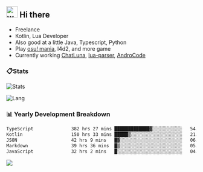 ## <img alt="wave" src="https://raw.githubusercontent.com/MartinHeinz/MartinHeinz/master/wave.gif" width="30px"> Hi there

- Freelance
- Kotlin, Lua Developer
- Also good at a little Java, Typescript, Python
- Play [osu! mania](https://osu.ppy.sh/users/29808669), l4d2, and more game
- Currently working [ChatLuna](https://github.com/ChatLunaLab), [lua-parser](https://github.com/dingyi222666/lua-parser), [AndroCode](https://github.com/dingyi222666/AndroCode)

### 📋Stats

![Stats](https://github-readme-stats.vercel.app/api?username=dingyi222666&show_icons=true&icon_color=47A69E&title_color=47A69E&count_private=true)    

![Lang](https://github-readme-stats.vercel.app/api/top-langs/?username=dingyi222666&layout=compact&title_color=47A69E&hide=html,css,c,c%2B%2B)   

### 📊 Yearly Development Breakdown

<!--START_SECTION:waka-->

```txt
TypeScript              382 hrs 27 mins █████████████▓░░░░░░░░░░░   54.44 %
Kotlin                  150 hrs 33 mins █████▒░░░░░░░░░░░░░░░░░░░   21.43 %
JSON                    42 hrs 9 mins   █▓░░░░░░░░░░░░░░░░░░░░░░░   06.00 %
Markdown                39 hrs 36 mins  █▒░░░░░░░░░░░░░░░░░░░░░░░   05.64 %
JavaScript              32 hrs 2 mins   █░░░░░░░░░░░░░░░░░░░░░░░░   04.56 %
```

<!--END_SECTION:waka-->

![](https://komarev.com/ghpvc/?username=dingyi222666)
